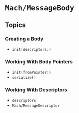# ``Mach/MessageBody``

## Topics

### Creating a Body

- ``init(descriptors:)``

### Working With Body Pointers

- ``init(fromPointer:)``
- ``serialize()``

### Working With Descriptors

- ``descriptors``
- ``Mach/MessageDescriptor``